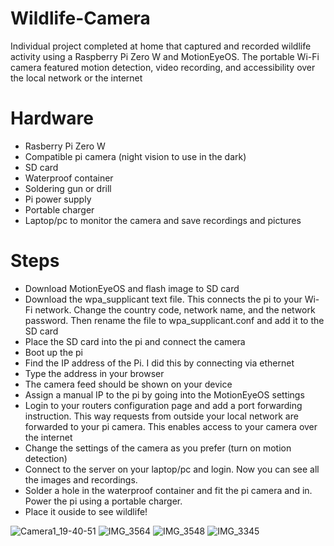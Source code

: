 # Wildlife-Camera
Individual project completed at home that captured and recorded wildlife activity using a Raspberry Pi Zero W and MotionEyeOS. The portable Wi-Fi camera featured motion detection, video recording, and accessibility over the local network or the internet
# Hardware
- Rasberry Pi Zero W
- Compatible pi camera (night vision to use in the dark)
- SD card
- Waterproof container
- Soldering gun or drill
- Pi power supply
- Portable charger 
- Laptop/pc to monitor the camera and save recordings and pictures
# Steps
- Download MotionEyeOS and flash image to SD card
- Download the wpa_supplicant text file. This connects the pi to your Wi-Fi network. Change the country code, network name, and the network password. Then rename the file to wpa_supplicant.conf and add it to the SD card
- Place the SD card into the pi and connect the camera
- Boot up the pi
- Find the IP address of the Pi. I did this by connecting via ethernet
- Type the address in your browser
- The camera feed should be shown on your device
- Assign a manual IP to the pi by going into the MotionEyeOS settings
- Login to your routers configuration page and add a port forwarding instruction. This way requests from outside your local network are forwarded to your pi camera. This enables access to your camera over the internet
- Change the settings of the camera as you prefer (turn on motion detection)
- Connect to the server on your laptop/pc and login. Now you can see all the images and recordings.  
- Solder a hole in the waterproof container and fit the pi camera and in. Power the pi using a portable charger.
- Place it ouside to see wildlife!
  
![Camera1_19-40-51](https://github.com/user-attachments/assets/366caab1-20d3-48ca-8188-6f75ad82986f)
![IMG_3564](https://github.com/user-attachments/assets/f0570b35-bf13-4315-9e35-541ba7393b34)
![IMG_3548](https://github.com/user-attachments/assets/ee6d8569-2b2d-43b8-99fe-4358b624c972)
![IMG_3345](https://github.com/user-attachments/assets/003bdc48-6a26-4c7e-8e08-310a40fc6129)
